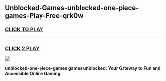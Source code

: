 
## Unblocked-Games-unblocked-one-piece-games-Play-Free-qrk0w
<h3>
<a href="https://premium76.site?title=unblocked-one-piece-games&ref=23A">CLICK TO PLAY</a></h3>
<hr>

<h3>
<a href="https://premium76.site?title=unblocked-one-piece-games&ref=23A">CLICK 2 PLAY</a>
  
</h3>

<a href="https://premium76.site?title=unblocked-one-piece-games&ref=23A"><img src="https://clearcache.store/games.png"></a>


**unblocked-one-piece-games games unblocked: Your Gateway to Fun and Accessible Online Gaming**
